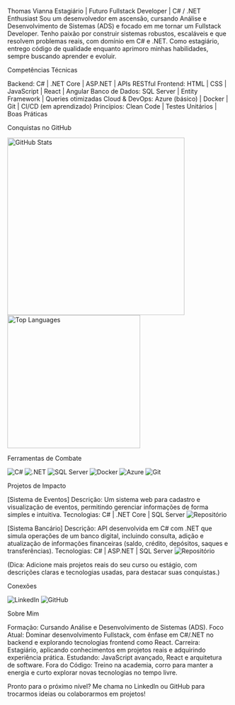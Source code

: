 Thomas Vianna
Estagiário | Futuro Fullstack Developer | C# / .NET Enthusiast
Sou um desenvolvedor em ascensão, cursando Análise e Desenvolvimento de Sistemas (ADS) e focado em me tornar um Fullstack Developer. Tenho paixão por construir sistemas robustos, escaláveis e que resolvem problemas reais, com domínio em C# e .NET. Como estagiário, entrego código de qualidade enquanto aprimoro minhas habilidades, sempre buscando aprender e evoluir.

Competências Técnicas

Backend: C# | .NET Core | ASP.NET | APIs RESTful
Frontend: HTML | CSS | JavaScript | React | Angular
Banco de Dados: SQL Server | Entity Framework | Queries otimizadas
Cloud & DevOps: Azure (básico) | Docker | Git | CI/CD (em aprendizado)
Princípios: Clean Code | Testes Unitários | Boas Práticas


Conquistas no GitHub

  <img src="https://github-readme-stats.vercel.app/api?username=ThomasVianna&#x26;show_icons=true&#x26;theme=dark&#x26;hide_border=true" alt="GitHub Stats" width="400">
  <img src="https://github-readme-stats.vercel.app/api/top-langs/?username=ThomasVianna&#x26;layout=compact&#x26;theme=dark&#x26;hide_border=true" alt="Top Languages" width="300">


Ferramentas de Combate

  <img src="https://img.shields.io/badge/C%23-239120?style=flat-square&#x26;logo=csharp&#x26;logoColor=white" alt="C#">
  <img src="https://img.shields.io/badge/.NET-512BD4?style=flat-square&#x26;logo=dotnet&#x26;logoColor=white" alt=".NET">
  <img src="https://img.shields.io/badge/SQL%20Server-CC2927?style=flat-square&#x26;logo=microsoftsqlserver&#x26;logoColor=white" alt="SQL Server">
  <img src="https://img.shields.io/badge/Docker-2496ED?style=flat-square&#x26;logo=docker&#x26;logoColor=white" alt="Docker">
  <img src="https://img.shields.io/badge/Azure-0078D4?style=flat-square&#x26;logo=microsoftazure&#x26;logoColor=white" alt="Azure">
  <img src="https://img.shields.io/badge/Git-F05032?style=flat-square&#x26;logo=git&#x26;logoColor=white" alt="Git">


Projetos de Impacto

[Sistema de Eventos]
Descrição: Um sistema web para cadastro e visualização de eventos, permitindo gerenciar informações de forma simples e intuitiva.
Tecnologias: C# | .NET Core | SQL Server
<img src="https://img.shields.io/badge/Repositório-GitHub-181717?style=flat-square&logo=github" alt="Repositório" />




[Sistema Bancário]
Descrição: API desenvolvida em C# com .NET que simula operações de um banco digital, incluindo consulta, adição e atualização de informações financeiras (saldo, crédito, depósitos, saques e transferências).
Tecnologias: C# | ASP.NET | SQL Server
<img src="https://img.shields.io/badge/Repositório-GitHub-181717?style=flat-square&logo=github" alt="Repositório" />




(Dica: Adicione mais projetos reais do seu curso ou estágio, com descrições claras e tecnologias usadas, para destacar suas conquistas.)

Conexões

  <img src="https://img.shields.io/badge/LinkedIn-0A66C2?style=flat-square&#x26;logo=linkedin&#x26;logoColor=white" alt="LinkedIn">
  <img src="https://img.shields.io/badge/GitHub-181717?style=flat-square&#x26;logo=github&#x26;logoColor=white" alt="GitHub">


Sobre Mim

Formação: Cursando Análise e Desenvolvimento de Sistemas (ADS).
Foco Atual: Dominar desenvolvimento Fullstack, com ênfase em C#/.NET no backend e explorando tecnologias frontend como React.
Carreira: Estagiário, aplicando conhecimentos em projetos reais e adquirindo experiência prática.
Estudando: JavaScript avançado, React e arquitetura de software.
Fora do Código: Treino na academia, corro para manter a energia e curto explorar novas tecnologias no tempo livre.

Pronto para o próximo nível? Me chama no LinkedIn ou GitHub para trocarmos ideias ou colaborarmos em projetos!
